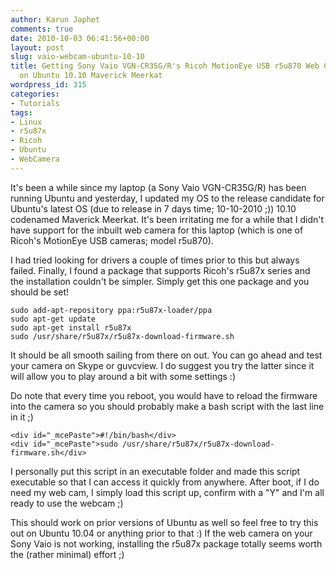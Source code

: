 ```yaml
---
author: Karun Japhet
comments: true
date: 2010-10-03 06:41:56+00:00
layout: post
slug: vaio-webcam-ubuntu-10-10
title: Getting Sony Vaio VGN-CR35G/R's Ricoh MotionEye USB r5u870 Web Camera working
  on Ubuntu 10.10 Maverick Meerkat
wordpress_id: 315
categories:
- Tutorials
tags:
- Linux
- r5u87x
- Ricoh
- Ubuntu
- WebCamera
---
```


It's been a while since my laptop (a Sony Vaio VGN-CR35G/R) has been running Ubuntu and yesterday, I updated my OS to the release candidate for Ubuntu's latest OS (due to release in 7 days time; 10-10-2010 ;)) 10.10 codenamed Maverick Meerkat. It's been irritating me for a while that I didn't have support for the inbuilt web camera for this laptop (which is one of Ricoh's MotionEye USB cameras; model r5u870).

I had tried looking for drivers a couple of times prior to this but always failed. Finally, I found a package that supports Ricoh's r5u87x series and the installation couldn't be simpler. Simply get this one package and you should be set!

    
    sudo add-apt-repository ppa:r5u87x-loader/ppa
    sudo apt-get update
    sudo apt-get install r5u87x
    sudo /usr/share/r5u87x/r5u87x-download-firmware.sh


It should be all smooth sailing from there on out. You can go ahead and test your camera on Skype or guvcview. I do suggest you try the latter since it will allow you to play around a bit with some settings :)

Do note that every time you reboot, you would have to reload the firmware into the camera so you should probably make a bash script with the last line in it ;)

    
    
    <div id="_mcePaste">#!/bin/bash</div>
    <div id="_mcePaste">sudo /usr/share/r5u87x/r5u87x-download-firmware.sh</div>


I personally put this script in an executable folder and made this script executable so that I can access it quickly from anywhere. After boot, if I do need my web cam, I simply load this script up, confirm with a "Y" and I'm all ready to use the webcam ;)

This should work on prior versions of Ubuntu as well so feel free to try this out on Ubuntu 10.04 or anything prior to that :) If the web camera on your Sony Vaio is not working, installing the r5u87x package totally seems worth the (rather minimal) effort ;)
